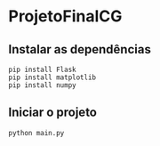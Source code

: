 # ProjetoFinalCG

## Instalar as dependências

```
pip install Flask
pip install matplotlib 
pip install numpy
```

## Iniciar o projeto

```
python main.py
```